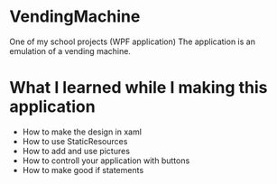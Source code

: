 # VendingMachine
One of my school projects (WPF application)
The application is an emulation of a vending machine.

# What I learned while I making this application
- How to make the design in xaml
- How to use StaticResources
- How to add and use pictures
- How to controll your application with buttons
- How to make good if statements
